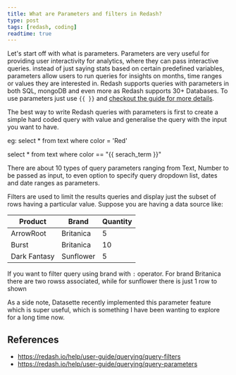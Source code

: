 ```yaml
---
title: What are Parameters and filters in Redash?
type: post
tags: [redash, coding]
readtime: true
---
```


Let's start off with what is parameters. Parameters are very useful for providing user interactivity for analytics, where they can pass interactive queries.
instead of just saying stats based on certain predefined variables,
parameters allow users to run queries for insights on months, time ranges or values they are interested in. Redash supports queries with parameters in both SQL, mongoDB
and even more as Redash supports 30+ Databases. To use parameters just use `{{ }}` and [checkout the guide for more details](https://redash.io/help/user-guide/querying/query-parameters).

The best way to write Redash queries with parameters is first to create a simple hard coded query with value and generalise the query with the input you want to have.

eg: select * from text where color = 'Red'

select * from text where color == "{{ serach_term }}"

There are about 10 types of query parameters ranging from Text, Number to be passed as input, to even option to specify query dropdown list, dates and date ranges as parameters.

Filters are used to limit the results queries and display just the subset of rows having a particular value. Suppose you are having a data source like:

| Product | Brand | Quantity |
|-- | -- | -- |
| ArrowRoot | Britanica | 5|
| Burst | Britanica | 10 |
| Dark Fantasy | Sunflower | 5|

If you want to filter query using brand with `:` operator. For brand Britanica there are two rowss associated, while for sunflower there is just 1 row to shown


As a side note, Datasette recently implemented this parameter feature which is super useful, which is something I have been wanting to explore for a long time now.

## References

- https://redash.io/help/user-guide/querying/query-filters
- https://redash.io/help/user-guide/querying/query-parameters
